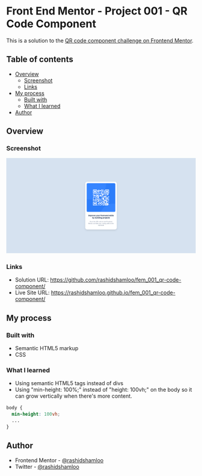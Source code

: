 # Front End Mentor - Project 001 - QR Code Component

This is a solution to the [QR code component challenge on Frontend Mentor](https://www.frontendmentor.io/challenges/qr-code-component-iux_sIO_H).

## Table of contents

- [Overview](#overview)
  - [Screenshot](#screenshot)
  - [Links](#links)
- [My process](#my-process)
  - [Built with](#built-with)
  - [What I learned](#what-i-learned)
- [Author](#author)

## Overview

### Screenshot

![](./screenshot.png)

### Links

- Solution URL: https://github.com/rashidshamloo/fem_001_qr-code-component/
- Live Site URL: https://rashidshamloo.github.io/fem_001_qr-code-component/

## My process

### Built with

- Semantic HTML5 markup
- CSS

### What I learned

- Using semantic HTML5 tags instead of divs
- Using "min-height: 100%;" instead of "height: 100vh;" on the body so it can grow vertically when there's more content.

```css
body {
  min-height: 100vh;
  ...
}
```

## Author

- Frontend Mentor - [@rashidshamloo](https://www.frontendmentor.io/profile/rashidshamloo)
- Twitter - [@rashidshamloo](https://www.twitter.com/rashidshamloo)
